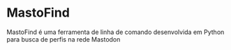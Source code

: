 # MastoFind
MastoFind é uma ferramenta de linha de comando desenvolvida em Python para busca de perfis na rede Mastodon

